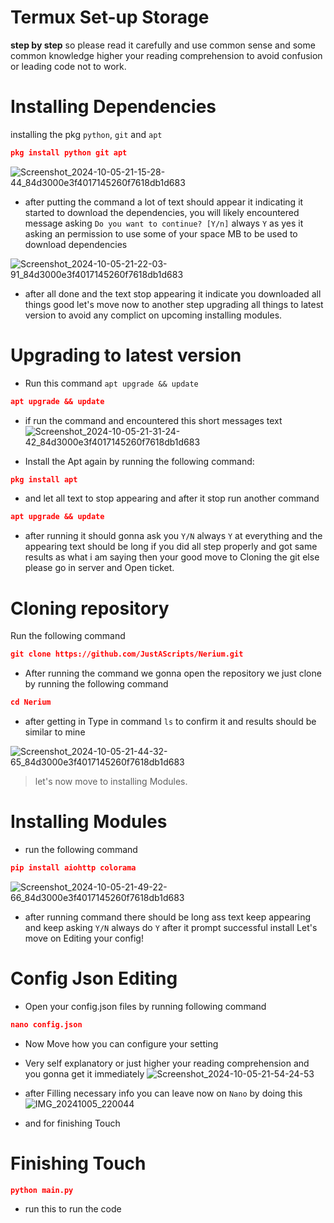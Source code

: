 # Termux Set-up Storage 
**step by step** so please read it carefully and use common sense and some common knowledge higher your reading comprehension to avoid confusion or leading code not to work.

# Installing Dependencies 
installing the pkg `python`, `git` and `apt`
```json
pkg install python git apt
```
![Screenshot_2024-10-05-21-15-28-44_84d3000e3f4017145260f7618db1d683](https://github.com/user-attachments/assets/332499d9-3a3e-43db-9315-d952a66dfe0a)

* after putting the command a lot of text should appear it indicating it started to download the dependencies, you will likely encountered message asking ``Do you want to continue? [Y/n]`` always ``Y`` as yes it asking an permission to use some of your space MB to be used to download dependencies 

![Screenshot_2024-10-05-21-22-03-91_84d3000e3f4017145260f7618db1d683](https://github.com/user-attachments/assets/2058c2d2-0ea0-4b53-8d19-aaad8a210ec4)

* after all done and the text stop appearing it indicate you downloaded all things good let's move now to another step upgrading all things to latest version to avoid any complict on upcoming installing modules.

# Upgrading to latest version 
* Run this command `apt upgrade && update`
```json
apt upgrade && update
```

* if run the command and encountered this short messages text
![Screenshot_2024-10-05-21-31-24-42_84d3000e3f4017145260f7618db1d683](https://github.com/user-attachments/assets/5309c5e5-238d-4d60-8cad-9184a3f679a5)

* Install the Apt again by running the following command:
```json
pkg install apt
```
* and let all text to stop appearing and after it stop run another command
```json
apt upgrade && update
```
* after running it should gonna ask you ``Y/N`` always ``Y`` at everything and the appearing text should be long if you did all step properly and got same results as what i am saying then your good move to Cloning the git else please go in server and Open ticket.

# Cloning repository 
Run the following command 
```json
git clone https://github.com/JustAScripts/Nerium.git
```
* After running the command we gonna open the repository we just clone by running the following command
```json
cd Nerium
```
* after getting in Type in command ``ls`` to confirm it and results should be similar to mine

![Screenshot_2024-10-05-21-44-32-65_84d3000e3f4017145260f7618db1d683](https://github.com/user-attachments/assets/f354a20d-6f4d-4a47-b4f1-415a6fcde028)
> let's now move to installing Modules.

# Installing Modules
* run the following command
```json
pip install aiohttp colorama
```
![Screenshot_2024-10-05-21-49-22-66_84d3000e3f4017145260f7618db1d683](https://github.com/user-attachments/assets/bef36b78-8692-4741-84af-841b8d6e0e2b)
* after running command there should be long ass text keep appearing and keep asking `Y/N` always do `Y` after it prompt successful install Let's move on Editing your config!

# Config Json Editing 
* Open your config.json files by running following command
```json
nano config.json
```
* Now Move how you can configure your setting 

* Very self explanatory or just higher your reading comprehension and you gonna get it immediately
![Screenshot_2024-10-05-21-54-24-53](https://github.com/user-attachments/assets/2bb48d33-2178-48bf-979d-b03409e42297)

* after Filling necessary info you can leave now on ``Nano`` by doing this
![IMG_20241005_220044](https://github.com/user-attachments/assets/5d4b3685-1f7d-4b2c-bee8-ff3aa844863f)

* and for finishing Touch

# Finishing Touch
```json
python main.py
```
* run this to run the code
